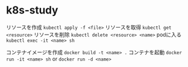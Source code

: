 # k8s-study
リソースを作成
`kubectl apply -f <file>`
リソースを取得
`kubectl get <resource>`
リソースを削除
`kubectl delete <resource> <name>`
podに入る
`kubectl exec -it <name> sh`

コンテナイメージを作成
`docker build -t <name> .`
コンテナを起動
`docker run -it <name> sh` or `docker run -d <name>`
